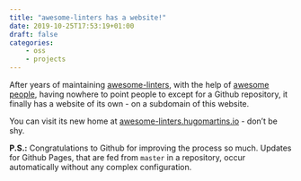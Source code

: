 ```yaml
---
title: "awesome-linters has a website!"
date: 2019-10-25T17:53:19+01:00
draft: false
categories:
    - oss
    - projects
---
```


After years of maintaining [awesome-linters](https://github.com/caramelomartins/awesome-linters), with the help of [awesome people](https://github.com/caramelomartins/awesome-linters/graphs/contributors), having nowhere to point people to except for a Github repository, it finally has a website of its own - on a subdomain of this website.

You can visit its new home at [awesome-linters.hugomartins.io](https://awesome-linters.hugomartins.io/) - don’t be shy.

**P.S.:** Congratulations to Github for improving the process so much. Updates for Github Pages, that are fed from `master` in a repository, occur automatically without any complex configuration.